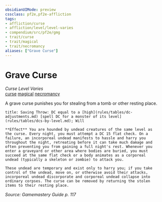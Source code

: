 ```yaml
---
obsidianUIMode: preview
cssclass: pf2e,pf2e-affliction
tags:
- affliction/curse
- affliction/level/level-varies
- compendium/src/pf2e/gmg
- trait/curse
- trait/magical
- trait/necromancy
aliases: ["Grave Curse"]
---
```

# Grave Curse
*Curse Level Varies*  
[curse](curse.md "Curse Effect Trait")  [magical](magical.md "Magical Item Trait")  [necromancy](necromancy.md "Necromancy School Trait")  

A grave curse punishes you for stealing from a tomb or other resting place.

```ad-inline-affliction
title: Saving Throw: DC equal to a [high](rules/tables/dc-adjustments.md) [spell DC for a monster of its level](rules/tables/dcs-by-level.md); Will

**Effect** You are hounded by undead creatures of the same level as the curse. Every night, you must attempt a DC 15 flat check. On a failure, an incorporeal undead manifests to hassle and harry you throughout the night, retreating before it can take much damage and often preventing you from gaining a full night's rest. Whenever you enter a graveyard or other area where bodies are buried, you must succeed at the same flat check or a body animates as a corporeal undead (typically a skeleton or zombie) to attack you.

These undead are temporary and exist only to harry you; if you take control of the undead, move on, or otherwise avoid their attacks, incorporeal undead discorporate and corporeal undead collapse into ordinary corpses. The curse can be removed by returning the stolen items to their resting place.
```

*Source: Gamemastery Guide p. 117*